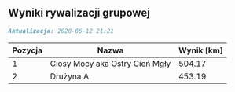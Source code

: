 ## Wyniki rywalizacji grupowej

```markdown
Aktualizacja: 2020-06-12 21:21
```

Pozycja | Nazwa | Wynik [km] |
------------ | -------------  | -------------
 1 |Ciosy Mocy aka Ostry Cień Mgły | 504.17 
 2 |Drużyna A | 453.19